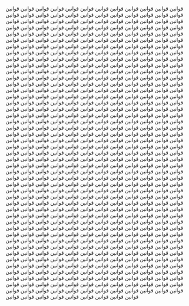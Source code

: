 
قوانین قوانین قوانین قوانین قوانین قوانین قوانین قوانین قوانین قوانین قوانین قوانین قوانین قوانین قوانین قوانین قوانین قوانین قوانین قوانین قوانین قوانین قوانین قوانین قوانین قوانین قوانین قوانین قوانین قوانین قوانین قوانین قوانین قوانین 
قوانین قوانین قوانین قوانین قوانین قوانین قوانین قوانین قوانین قوانین قوانین قوانین قوانین قوانین قوانین قوانین قوانین
قوانین قوانین قوانین قوانین قوانین قوانین قوانین قوانین قوانین قوانین قوانین قوانین قوانین قوانین قوانین قوانین قوانین قوانین قوانین قوانین قوانین قوانین قوانین قوانین قوانین قوانین قوانین قوانین قوانین قوانین قوانین قوانین قوانین قوانین
قوانین قوانین قوانین قوانین قوانین قوانین قوانین قوانین قوانین قوانین قوانین قوانین قوانین قوانین قوانین قوانین قوانین
قوانین قوانین قوانین قوانین قوانین قوانین قوانین قوانین قوانین قوانین قوانین قوانین قوانین قوانین قوانین قوانین قوانین قوانین قوانین قوانین قوانین قوانین قوانین قوانین قوانین قوانین قوانین قوانین قوانین قوانین قوانین قوانین قوانین قوانین
قوانین قوانین قوانین قوانین قوانین قوانین قوانین قوانین قوانین قوانین قوانین قوانین قوانین قوانین قوانین قوانین قوانین
قوانین قوانین قوانین قوانین قوانین قوانین قوانین قوانین قوانین قوانین قوانین قوانین قوانین قوانین قوانین قوانین قوانین قوانین قوانین قوانین قوانین قوانین قوانین قوانین قوانین قوانین قوانین قوانین قوانین قوانین قوانین قوانین قوانین قوانین
قوانین قوانین قوانین قوانین قوانین قوانین قوانین قوانین قوانین قوانین قوانین قوانین قوانین قوانین قوانین قوانین قوانین
قوانین قوانین قوانین قوانین قوانین قوانین قوانین قوانین قوانین قوانین قوانین قوانین قوانین قوانین قوانین قوانین قوانین قوانین قوانین قوانین قوانین قوانین قوانین قوانین قوانین قوانین قوانین قوانین قوانین قوانین قوانین قوانین قوانین قوانین
قوانین قوانین قوانین قوانین قوانین قوانین قوانین قوانین قوانین قوانین قوانین قوانین قوانین قوانین قوانین قوانین قوانین
قوانین قوانین قوانین قوانین قوانین قوانین قوانین قوانین قوانین قوانین قوانین قوانین قوانین قوانین قوانین قوانین قوانین قوانین قوانین قوانین قوانین قوانین قوانین قوانین قوانین قوانین قوانین قوانین قوانین قوانین قوانین قوانین قوانین قوانین
قوانین قوانین قوانین قوانین قوانین قوانین قوانین قوانین قوانین قوانین قوانین قوانین قوانین قوانین قوانین قوانین قوانین
قوانین قوانین قوانین قوانین قوانین قوانین قوانین قوانین قوانین قوانین قوانین قوانین قوانین قوانین قوانین قوانین قوانین قوانین قوانین قوانین قوانین قوانین قوانین قوانین قوانین قوانین قوانین قوانین قوانین قوانین قوانین قوانین قوانین قوانین
قوانین قوانین قوانین قوانین قوانین قوانین قوانین قوانین قوانین قوانین قوانین قوانین قوانین قوانین قوانین قوانین قوانین
قوانین قوانین قوانین قوانین قوانین قوانین قوانین قوانین قوانین قوانین قوانین قوانین قوانین قوانین قوانین قوانین قوانین قوانین قوانین قوانین قوانین قوانین قوانین قوانین قوانین قوانین قوانین قوانین قوانین قوانین قوانین قوانین قوانین قوانین
قوانین قوانین قوانین قوانین قوانین قوانین قوانین قوانین قوانین قوانین قوانین قوانین قوانین قوانین قوانین قوانین قوانین
قوانین قوانین قوانین قوانین قوانین قوانین قوانین قوانین قوانین قوانین قوانین قوانین قوانین قوانین قوانین قوانین قوانین قوانین قوانین قوانین قوانین قوانین قوانین قوانین قوانین قوانین قوانین قوانین قوانین قوانین قوانین قوانین قوانین قوانین
قوانین قوانین قوانین قوانین قوانین قوانین قوانین قوانین قوانین قوانین قوانین قوانین قوانین قوانین قوانین قوانین قوانین
قوانین قوانین قوانین قوانین قوانین قوانین قوانین قوانین قوانین قوانین قوانین قوانین قوانین قوانین قوانین قوانین قوانین قوانین قوانین قوانین قوانین قوانین قوانین قوانین قوانین قوانین قوانین قوانین قوانین قوانین قوانین قوانین قوانین قوانین
قوانین قوانین قوانین قوانین قوانین قوانین قوانین قوانین قوانین قوانین قوانین قوانین قوانین قوانین قوانین قوانین قوانین
قوانین قوانین قوانین قوانین قوانین قوانین قوانین قوانین قوانین قوانین قوانین قوانین قوانین قوانین قوانین قوانین قوانین قوانین قوانین قوانین قوانین قوانین قوانین قوانین قوانین قوانین قوانین قوانین قوانین قوانین قوانین قوانین قوانین قوانین
قوانین قوانین قوانین قوانین قوانین قوانین قوانین قوانین قوانین قوانین قوانین قوانین قوانین قوانین قوانین قوانین قوانین
